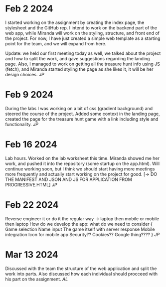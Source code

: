 #   Feb 2 2024
I started working on the assignment by creating the index page, the stylesheet and the GitHub rep.
I intend to work on the backend part of the web app, while Miranda will work on the styling, structure, and front end of the project.
For now, I have just created a simple web template as a starting point for the team, and we will expand from here.

Update: we held our first meeting today as well, we talked about the project and how to split the work, and gave suggestions regarding the landing page.
Also, I managed to work on getting all the treasure hunt info using JS (fetch), and Miranda started styling the page as she likes it, it will be her design choices.
       *JP*


# Feb 9 2024
During the labs I was working on a bit of css (gradient background) and steered the course of the project. Added some context in the landing page, created the page for the
treasure hunt game with a link including style and functionality.
       *JP*

# Feb 16 2024
Lab hours. Worked on the lab worksheet this time. Miranda showed me her work, and pushed it into the repository (some startup on the app.html).
Will continue working soon, but I think we should start having more meetings more frequently and actually start working on the project for good.
[-> DO THE MANIFEST AND JSON AND JS FOR APPLICATION FROM PROGRESSIVE.HTML]
       *JP*

# Feb 22 2024
Reverse engineer it or do it the regular way -> laptop then mobile or mobile then laptop
How do we develop the app: what do we need to consider {
Game selection
Name input
The game itself with server response
Mobile integration
Icon for mobile app
Security??
Cookies??
Google thing????
}
       *JP*

# Mar 13 2024
Discussed with the team the structure of the web application and split the work into parts. Also discussed how each individual should procceed with his part on the assignment.
       *AL*
